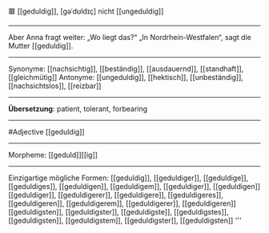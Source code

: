 🟥 [[geduldig]], [ɡəˈdʊldɪç]
nicht [[ungeduldig]]

---
Aber Anna fragt weiter: „Wo liegt das?“ „In Nordrhein-Westfalen“, sagt die Mutter [[geduldig]]. 


---
Synonyme: 
[[nachsichtig]], [[beständig]], [[ausdauernd]], [[standhaft]], [[gleichmütig]]
Antonyme:
[[ungeduldig]], [[hektisch]], [[unbeständig]], [[nachsichtslos]], [[reizbar]]

---
**Übersetzung**:
patient, tolerant, forbearing

---
#Adjective [[geduldig]]

---
Morpheme:
[[geduld]][[ig]]

---


Einzigartige mögliche Formen: 
[[geduldig]], [[geduldiger]], [[geduldige]], [[geduldiges]], [[geduldigen]], [[geduldigem]], [[geduldiger]], [[geduldigen]]
[[geduldiger]], [[geduldigerer]], [[geduldigere]], [[geduldigeres]], [[geduldigeren]], [[geduldigerem]], [[geduldigerer]], [[geduldigeren]] 
[[geduldigsten]], [[geduldigster]], [[geduldigste]], [[geduldigstes]], [[geduldigsten]], [[geduldigstem]], [[geduldigster]], [[geduldigsten]]
'''